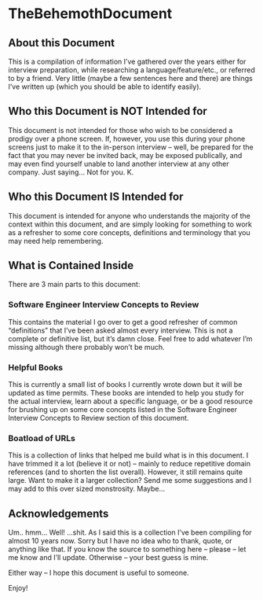 TheBehemothDocument
=====================

## About this Document
This is a compilation of information I’ve gathered over the years either for interview preparation, while researching a language/feature/etc., or referred to by a friend.  Very little (maybe a few sentences here and there) are things I’ve written up (which you should be able to identify easily).

## Who this Document is NOT Intended for
This document is not intended for those who wish to be considered a prodigy over a phone screen. If, however, you use this during your phone screens just to make it to the in-person interview – well, be prepared for the fact that you may never be invited back, may be exposed publically, and may even find yourself unable to land another interview at any other company.  Just saying...  Not for you.  K.

## Who this Document IS Intended for
This document is intended for anyone who understands the majority of the context within this document, and are simply looking for something to work as a refresher to some core concepts, definitions and terminology that you may need help remembering.

## What is Contained Inside
There are 3 main parts to this document:
### Software Engineer Interview Concepts to Review
This contains the material I go over to get a good refresher of common “definitions” that I’ve been asked almost every interview.  This is not a complete or definitive list, but it’s damn close.  Feel free to add whatever I’m missing although there probably won’t be much.

### Helpful Books
This is currently a small list of books I currently wrote down but it will be updated as time permits.  These books are intended to help you study for the actual interview, learn about a specific language, or be a good resource for brushing up on some core concepts listed in the Software Engineer Interview Concepts to Review section of this document.

### Boatload of URLs
This is a collection of links that helped me build what is in this document.  I have trimmed it a lot (believe it or not) – mainly to reduce repetitive domain references (and to shorten the list overall).  However, it still remains quite large.  Want to make it a larger collection?  Send me some suggestions and I may add to this over sized monstrosity.  Maybe... 

## Acknowledgements
Um.. hmm... Well!  …shit.  As I said this is a collection I’ve been compiling for almost 10 years now.  Sorry but I have no idea who to thank, quote, or anything like that. If you know the source to something here – please – let me know and I’ll update.  Otherwise – your best guess is mine.  

Either way – I hope this document is useful to someone.  

Enjoy!
